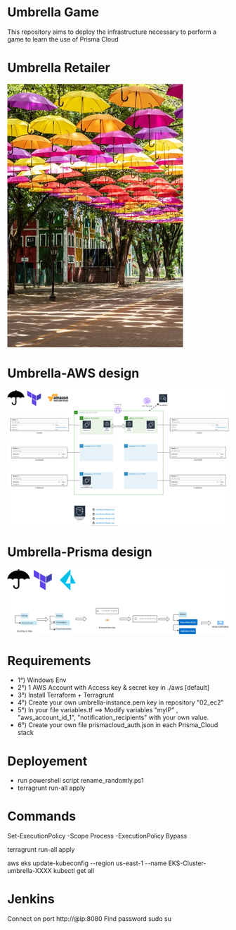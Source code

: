 # Umbrella Game
This repository aims to deploy the infrastructure necessary to perform a game to learn the use of Prisma Cloud

# Umbrella Retailer
![Screenshot](umbrella.png)

# Umbrella-AWS design
![Screenshot](aws-design.png)

# Umbrella-Prisma design 
![Screenshot](prisma-design.png)

# Requirements
- 1°) Windows Env
- 2°) 1 AWS Account with Access key & secret key in ./aws  [default]
- 3°) Install Terraform + Terragrunt
- 4°) Create your own umbrella-instance.pem key in repository "02_ec2"
- 5°) In your file variables.tf ==> Modify variables "myIP" , "aws_account_id_1", "notification_recipients" with your own value.
- 6°) Create your own file prismacloud_auth.json in each Prisma_Cloud stack



# Deployement
- run powershell script rename_randomly.ps1
- terragrunt run-all apply


# Commands
Set-ExecutionPolicy -Scope Process -ExecutionPolicy Bypass

terragrunt run-all apply

aws eks update-kubeconfig --region us-east-1 --name EKS-Cluster-umbrella-XXXX
kubectl get all


# Jenkins
Connect on port http://@ip:8080
Find password sudo su 